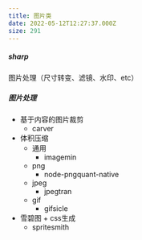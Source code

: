 ```yaml
---
title: 图片类
date: 2022-05-12T12:27:37.000Z
size: 291
---
```

##### sharp
图片处理（尺寸转变、滤镜、水印、etc）

##### 图片处理

- 基于内容的图片裁剪
  - carver
- 体积压缩
  - 通用
    - imagemin
  - png
    - node-pngquant-native
  - jpeg
    - jpegtran
  - gif
    - gifsicle
- 雪碧图 + css生成
  - spritesmith
